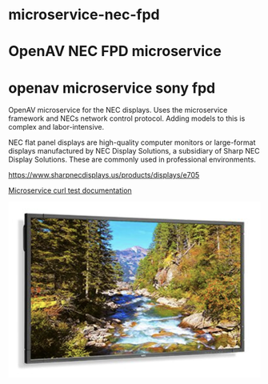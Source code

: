 # microservice-nec-fpd
OpenAV NEC FPD microservice
=======
# openav microservice sony fpd

OpenAV microservice for the NEC displays.  Uses the microservice framework and NECs network control protocol.  Adding models to this is complex and labor-intensive.

NEC flat panel displays are high-quality computer monitors or large-format displays manufactured by NEC Display Solutions, a subsidiary of Sharp NEC Display Solutions. These are commonly used in professional environments.

https://www.sharpnecdisplays.us/products/displays/e705

[Microservice curl test documentation](https://github.com/Dartmouth-OpenAV/documentation/blob/main/curl_test_readme.md)

![](https://github.com/Dartmouth-OpenAV/microservice-nec-fpd/blob/main/photo.png)
